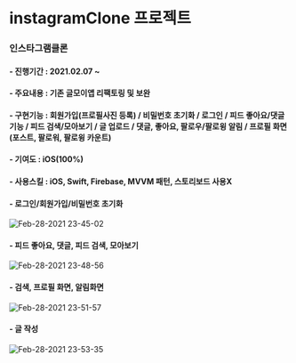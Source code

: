 # instagramClone 프로젝트

### 인스타그램클론 
#### - 진행기간 : 2021.02.07 ~ 
#### - 주요내용 : 기존 글모이앱 리팩토링 및 보완
#### - 구현기능 : 회원가입(프로필사진 등록) / 비밀번호 초기화 / 로그인 / 피드 좋아요/댓글 기능 / 피드 검색/모아보기 / 글 업로드 / 댓글, 좋아요, 팔로우/팔로윙 알림 / 프로필 화면(포스트, 팔로워, 팔로윙 카운트) 
#### - 기여도 : iOS(100%)
#### - 사용스킬 : iOS, Swift, Firebase, MVVM 패턴, 스토리보드 사용X

#### - 로그인/회원가입/비밀번호 초기화
![Feb-28-2021 23-45-02](https://user-images.githubusercontent.com/55137069/109422477-0c11cc80-7a1f-11eb-9cad-3d910a69a631.gif)
#### - 피드 좋아요, 댓글, 피드 검색, 모아보기 
![Feb-28-2021 23-48-56](https://user-images.githubusercontent.com/55137069/109422617-a7a33d00-7a1f-11eb-9400-66e8573d75d7.gif)
#### - 검색, 프로필 화면, 알림화면 
![Feb-28-2021 23-51-57](https://user-images.githubusercontent.com/55137069/109422747-42038080-7a20-11eb-95ac-deef5b24efa1.gif)
#### - 글 작성
![Feb-28-2021 23-53-35](https://user-images.githubusercontent.com/55137069/109422755-492a8e80-7a20-11eb-8762-6cfdc34f0ed7.gif)
